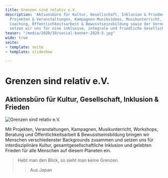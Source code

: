 ```yaml
---
title: Grenzen sind relativ e.V.
description: 'Aktionsbüro für Kultur, Gesellschaft, Inklusion & Frieden. Mit verschiedensten
  Projekten & Veranstaltungen, Kampagnen-Musikvideos, Musikunterricht, Workshops,
  Coaching, Öffentlichkeitsarbeit & Bewusstseinsbildung sowie der Vernetzung von Akteuren/Menschen
  setzen wir uns für eine inklusive, integrale und friedliche Gesellschaft ein. '
teaser: "/media/2020/10/social-banner-2020-5.jpg"
wide: true
seite:
- template: seite
- template: slideshow

---
```

<div class="md:text-center">

<div class="hidden">

# Grenzen sind relativ e.V.

## Aktionsbüro für Kultur, Gesellschaft, Inklusion & Frieden

</div>

<img src="/svg/GSR_Logo.svg" alt="Grenzen sind relativ e.V." class="h-32 mx-auto" />

Mit Projekten, Veranstaltungen, Kampagnen, Musikunterricht, Workshops, Beratung und Öffentlichkeitsarbeit & Bewusstseinsbildung bringen wir Menschen verschiedenster Backgrounds zusammen und setzen uns für interdisziplinäre Kultur, gesamtgesellschaftliche Inklusion und gelebten Frieden für alle Menschen auf diesem Planeten ein.

> Hebt man den Blick, so sieht man keine Grenzen.
>
> > Aus Japan

</div>

<slideshow class="wide" name="startseite-aktivitaeten"></slideshow>

<video-gallery name="startseite-video-galerie"></video-gallery>